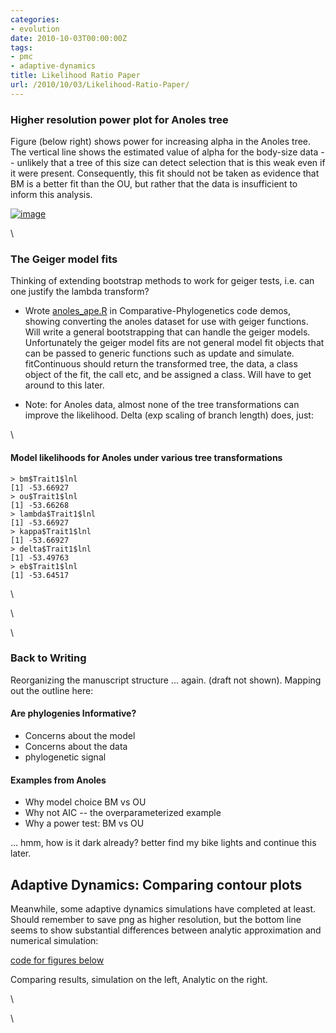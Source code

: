 ```yaml
---
categories:
- evolution
date: 2010-10-03T00:00:00Z
tags:
- pmc
- adaptive-dynamics
title: Likelihood Ratio Paper
url: /2010/10/03/Likelihood-Ratio-Paper/
---
```


### Higher resolution power plot for Anoles tree

Figure (below right) shows power for increasing alpha in the Anoles
tree. The vertical line shows the estimated value of alpha for the
body-size data -- unlikely that a tree of this size can detect selection
that is this weak even if it were present. Consequently, this fit should
not be taken as evidence that BM is a better fit than the OU, but rather
that the data is insufficient to inform this analysis.

[![image](http://farm5.static.flickr.com/4144/5049237297_86c89766ab.jpg)](http://www.flickr.com/photos/cboettig/5049237297/)

\

### The Geiger model fits

Thinking of extending bootstrap methods to work for geiger tests, i.e.
can one justify the lambda transform?

-   Wrote
    [anoles\_ape.R](http://github.com/cboettig/Comparative-Phylogenetics/blob/8bcb043dd72d45566fa82de4af80672a42443673/demos/anoles_ape.R "http://github.com/cboettig/Comparative-Phylogenetics/blob/8bcb043dd72d45566fa82de4af80672a42443673/demos/anoles_ape.R")
    in Comparative-Phylogenetics code demos, showing converting the
    anoles dataset for use with geiger functions. Will write a general
    bootstrapping that can handle the geiger models. Unfortunately the
    geiger model fits are not general model fit objects that can be
    passed to generic functions such as update and simulate.
    fitContinuous should return the transformed tree, the data, a class
    object of the fit, the call etc, and be assigned a class. Will have
    to get around to this later.

-   Note: for Anoles data, almost none of the tree transformations can
    improve the likelihood. Delta (exp scaling of branch length) does,
    just:

\

#### Model likelihoods for Anoles under various tree transformations

~~~~ {.de1}
> bm$Trait1$lnl
[1] -53.66927
> ou$Trait1$lnl
[1] -53.66268
> lambda$Trait1$lnl
[1] -53.66927
> kappa$Trait1$lnl
[1] -53.66927
> delta$Trait1$lnl
[1] -53.49763
> eb$Trait1$lnl
[1] -53.64517
~~~~

\

\

\

### Back to Writing

Reorganizing the manuscript structure ... again. (draft not shown).
Mapping out the outline here:

#### Are phylogenies Informative?

-   Concerns about the model
-   Concerns about the data
-   phylogenetic signal

#### Examples from Anoles

-   Why model choice BM vs OU
-   Why not AIC -- the overparameterized example
-   Why a power test: BM vs OU

... hmm, how is it dark already? better find my bike lights and continue
this later.

Adaptive Dynamics: Comparing contour plots
------------------------------------------

Meanwhile, some adaptive dynamics simulations have completed at least.
Should remember to save png as higher resolution, but the bottom line
seems to show substantial differences between analytic approximation and
numerical simulation:

[code for figures
below](http://github.com/cboettig/AdaptiveDynamics/blob/a4374f840ca0ff81bc2775eff6309a904640bf99/demos/coexist_demo.R "http://github.com/cboettig/AdaptiveDynamics/blob/a4374f840ca0ff81bc2775eff6309a904640bf99/demos/coexist_demo.R")

Comparing results, simulation on the left, Analytic on the right.

\

\

